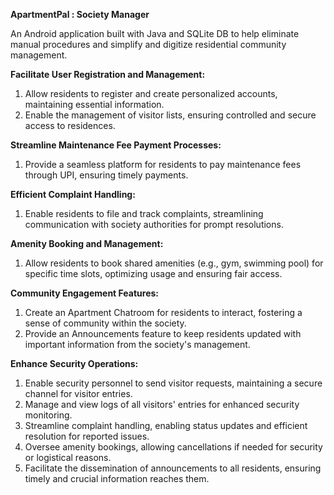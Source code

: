**ApartmentPal : Society Manager**

An Android application built with Java and SQLite DB to help eliminate manual procedures and
simplify and digitize residential community management.

**Facilitate User Registration and Management:**

  1. Allow residents to register and create personalized accounts, maintaining essential information.
  2. Enable the management of visitor lists, ensuring controlled and secure access to residences.

**Streamline Maintenance Fee Payment Processes:**

  1. Provide a seamless platform for residents to pay maintenance fees through UPI, ensuring timely payments.

**Efficient Complaint Handling:**
  1. Enable residents to file and track complaints, streamlining communication with society authorities for prompt resolutions.

**Amenity Booking and Management:**

  1. Allow residents to book shared amenities (e.g., gym, swimming pool) for specific time slots, optimizing usage and ensuring fair access.

**Community Engagement Features:**

  1. Create an Apartment Chatroom for residents to interact, fostering a sense of community within the society.
  2. Provide an Announcements feature to keep residents updated with important information from the society's management.

**Enhance Security Operations:**

  1. Enable security personnel to send visitor requests, maintaining a secure channel for visitor entries.
  2. Manage and view logs of all visitors' entries for enhanced security monitoring.
  3. Streamline complaint handling, enabling status updates and efficient resolution for reported issues.
  4. Oversee amenity bookings, allowing cancellations if needed for security or logistical reasons.
  5. Facilitate the dissemination of announcements to all residents, ensuring timely and crucial information reaches them.
